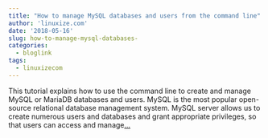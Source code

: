 ```yaml
---
title: "How to manage MySQL databases and users from the command line"
author: 'linuxize.com'
date: '2018-05-16'
slug: how-to-manage-mysql-databases-
categories:
  - bloglink
tags:
  - linuxizecom
---
```


This tutorial explains how to use the command line to create and manage MySQL or MariaDB databases and users. MySQL is the most popular open-source relational database management system. MySQL server allows us to create numerous users and databases and grant appropriate privileges, so that users can access and manage[... <i class="fas fa-external-link-alt"></i>](https://linuxize.com/post/how-to-manage-mysql-databases-and-users-from-the-command-line/)

